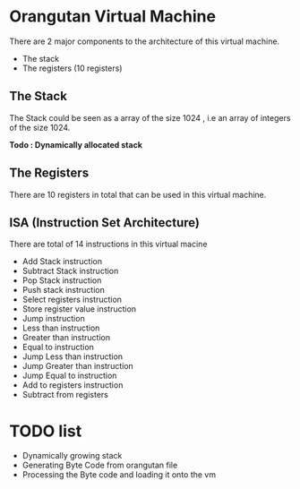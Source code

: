 # Orangutan Virtual Machine

There are 2 major components to the architecture of this virtual machine. 

- The stack
- The registers (10 registers)

## The Stack

The Stack could be seen as a array of the size 1024 , i.e an array of integers of the size 1024. 

**Todo : Dynamically allocated stack**


## The Registers

There are 10 registers in total that can be used in this virtual machine. 

## ISA (Instruction Set Architecture)

There are total of 14 instructions in this virtual macine 

- Add Stack instruction
- Subtract Stack instruction
- Pop Stack instruction
- Push stack instruction
- Select registers instruction
- Store register value instruction
- Jump instruction
- Less than instruction
- Greater than instruction
- Equal to instruction
- Jump Less than instruction
- Jump Greater than instruction
- Jump Equal to instruction
- Add to registers instruction
- Subtract from registers

# TODO list

- Dynamically growing stack
- Generating Byte Code from orangutan file
- Processing the Byte code and loading it onto the vm

